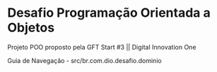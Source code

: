 # Desafio Programação Orientada a Objetos

Projeto POO proposto pela GFT Start #3 || Digital Innovation One

Guia de Navegação - src/br.com.dio.desafio.dominio
